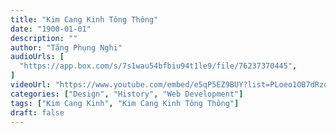 ```yaml
---
title: "Kim Cang Kinh Tông Thông"
date: "1900-01-01"
description: ""
author: "Tăng Phụng Nghi"
audioUrls: [
  "https://app.box.com/s/7s1wau54bfbiu94t1le9/file/76237370445",
]
videoUrl: "https://www.youtube.com/embed/e5qP5EZ9BUY?list=PLoeo1OB7dRzqZ1C1-pPW9js8iB5CpxGmE"
categories: ["Design", "History", "Web Development"]
tags: ["Kim Cang Kinh", "Kim Cang Kinh Tông Thông"]
draft: false
---
```


